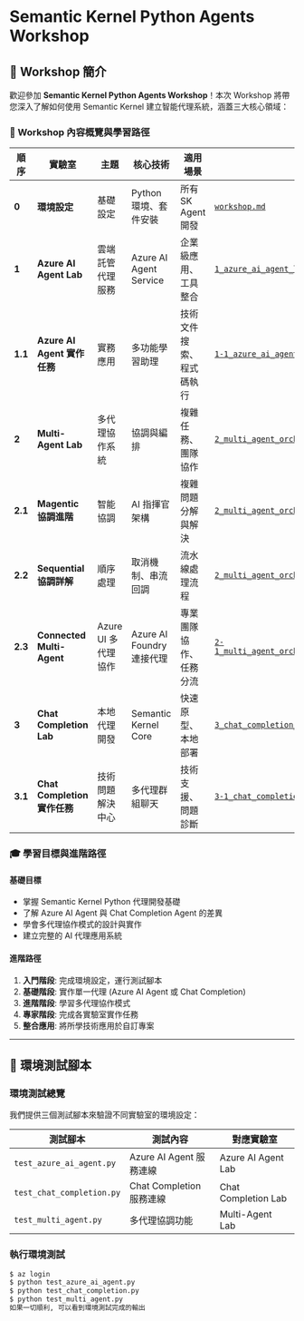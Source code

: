 # Semantic Kernel Python Agents Workshop

## 🎯 Workshop 簡介

歡迎參加 **Semantic Kernel Python Agents Workshop**！本次 Workshop 將帶您深入了解如何使用 Semantic Kernel 建立智能代理系統，涵蓋三大核心領域：

### 🚀 Workshop 內容概覽與學習路徑

| 順序    | 實驗室                       | 主題             | 核心技術               | 適用場景                 | 參考文件路徑                                                                                                      |
| ------- | ---------------------------- | ---------------- | ---------------------- | ------------------------ | ----------------------------------------------------------------------------------------------------------------- |
| **0**   | **環境設定**                 | 基礎設定         | Python 環境、套件安裝  | 所有 SK Agent 開發       | [`workshop.md`](./workshop.md)                                                                   |
| **1**   | **Azure AI Agent Lab**       | 雲端託管代理服務 | Azure AI Agent Service | 企業級應用、工具整合     | [`1_azure_ai_agent_lab/azure_ai_agent.md`](./1_azure_ai_agent_lab/azure_ai_agent.md)                                 |
| **1.1** | **Azure AI Agent 實作任務**  | 實務應用         | 多功能學習助理         | 技術文件搜索、程式碼執行 | [`1-1_azure_ai_agent_lab_task/azure_ai_agent_lab_task.md`](./1-1_azure_ai_agent_lab_task/azure_ai_agent_lab_task.md)     |
| **2**   | **Multi-Agent Lab**          | 多代理協作系統   | 協調與編排             | 複雜任務、團隊協作       | [`2_multi_agent_orchestration_lab/multi.md`](./2_multi_agent_orchestration_lab/multi.md)                             |
| **2.1** | **Magentic 協調進階**        | 智能協調         | AI 指揮官架構          | 複雜問題分解與解決       | [`2_multi_agent_orchestration_lab/magentic.md`](./2_multi_agent_orchestration_lab/magentic.md)                       |
| **2.2** | **Sequential 協調詳解**      | 順序處理         | 取消機制、串流回調     | 流水線處理流程           | [`2_multi_agent_orchestration_lab/step2.md`](./2_multi_agent_orchestration_lab/step2.md)                             |
| **2.3** | **Connected Multi-Agent**    | Azure UI 多代理協作 | Azure AI Foundry 連接代理 | 專業團隊協作、任務分流  | [`2-1_multi_agent_orchestration_lab_ui/connected_multi_agent.md`](./2-1_multi_agent_orchestration_lab_ui/connected_multi_agent.md) |
| **3**   | **Chat Completion Lab**      | 本地代理開發     | Semantic Kernel Core   | 快速原型、本地部署       | [`3_chat_completion_lab/chat_completion.md`](./3_chat_completion_lab/chat_completion.md)                             |
| **3.1** | **Chat Completion 實作任務** | 技術問題解決中心 | 多代理群組聊天         | 技術支援、問題診斷       | [`3-1_chat_completion_lab_task/chat_completion_lab_task.md`](./3-1_chat_completion_lab_task/chat_completion_lab_task.md) |

### 🎓 學習目標與進階路徑

#### 基礎目標
- 掌握 Semantic Kernel Python 代理開發基礎
- 了解 Azure AI Agent 與 Chat Completion Agent 的差異
- 學會多代理協作模式的設計與實作
- 建立完整的 AI 代理應用系統

#### 進階路徑
1. **入門階段**: 完成環境設定，運行測試腳本
2. **基礎階段**: 實作單一代理 (Azure AI Agent 或 Chat Completion)
3. **進階階段**: 學習多代理協作模式
4. **專家階段**: 完成各實驗室實作任務
5. **整合應用**: 將所學技術應用於自訂專案

---

## 🧪 環境測試腳本

### 環境測試總覽
我們提供三個測試腳本來驗證不同實驗室的環境設定：

| 測試腳本                  | 測試內容                 | 對應實驗室          |
| ------------------------- | ------------------------ | ------------------- |
| `test_azure_ai_agent.py`  | Azure AI Agent 服務連線  | Azure AI Agent Lab  |
| `test_chat_completion.py` | Chat Completion 服務連線 | Chat Completion Lab |
| `test_multi_agent.py`     | 多代理協調功能           | Multi-Agent Lab     |

### 執行環境測試
```bash
$ az login
$ python test_azure_ai_agent.py
$ python test_chat_completion.py  
$ python test_multi_agent.py
如果一切順利, 可以看到環境測試完成的輸出
```

